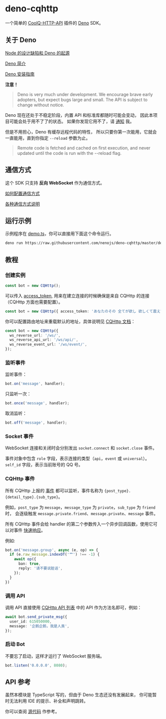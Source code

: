 # deno-cqhttp

一个简单的 [CoolQ-HTTP-API](https://cqhttp.cc) 插件的 [Deno](https://deno.land/) SDK。

## 关于 Deno

[Node 的设计缺陷和 Deno 的起源](https://tinyclouds.org/jsconf2018.pdf)

[Deno 简介](https://deno.land/manual.html#introduction)

[Deno 安装指南](https://deno.land/manual.html#setup)

**注意！**

> Deno is very much under development. We encourage brave early adopters, but expect bugs large and small. The API is subject to change without notice. 

Deno 现在还处于不稳定阶段，内置 API 和标准库都随时可能会变动，
因此本项目可能会处于用不了了的状态。
如果你发现它用不了，请 [通知](https://github.com/nenojs/deno-cqhttp/issues/new) 我。

但是不用担心，Deno 有缓存远程代码的特性，
所以只要你第一次能用，它就会一直能用，直到你指定 `--reload` 参数为止。

> Remote code is fetched and cached on first execution, and never updated until the code is run with the --reload flag.

## 通信方式

这个 SDK 只支持 **反向 WebSocket** 作为通信方式。

[如何配置通信方式](https://cqhttp.cc/docs/#/Configuration)

[各种通信方式说明](https://cqhttp.cc/docs/#/CommunicationMethods)

## 运行示例

示例程序在 [demo.ts](https://github.com/nenojs/deno-cqhttp/blob/master/demo.ts)，你可以直接用下面这个命令运行。

```bash
deno run https://raw.githubusercontent.com/nenojs/deno-cqhttp/master/demo.ts
```

## 教程

### 创建实例

```typescript
const bot = new CQHttp();
```

可以传入 [access_token](https://cqhttp.cc/docs/#/CommunicationMethods), 用来在建立连接的时候确保是来自 CQHttp 的连接（CQHttp 方面也需要配置）。

```typescript
const bot = new CQHttp({ access_token: 'あなたのその 全てが欲し 欲しくて震えてる' });
```

你可以配置路由地址来重载默认的地址，具体说明见 [CQHttp 文档](https://cqhttp.cc/docs/#/CommunicationMethods)：

```typescript
const bot = new CQHttp({
  ws_reverse_url: '/ws/',
  ws_reverse_api_url: '/ws/api/',
  ws_reverse_event_url: '/ws/event/',
});
```

### 监听事件

监听事件：

```typescript
bot.on('message', handler);
```

只监听一次：

```typescript
bot.once('message', handler);
```

取消监听：

```typescript
bot.off('message', handler);
```

### Socket 事件

WebSocket 连接和关闭时会分别发出 `socket.connect` 和 `socket.close` 事件。

事件对象中包含 `role` 字段，表示连接的类型（`api`，`event` 或 `universal`）。
`self_id` 字段，表示当前账号的 QQ 号。

### CQHttp 事件

所有 CQHttp 上报的 [事件](https://cqhttp.cc/docs/#/Post?id=事件列表) 都可以监听，事件名称为 `{post_type}.{detail_type}.{sub_type}`。

例如，`post_type` 为 `message`，`message_type` 为 `private`，`sub_type` 为 `friend` 时，
会逐级触发 `message.private.friend`、`message.private`、`message` 事件。

所有 CQHttp 事件会给 handler 的第二个参数传入一个异步回调函数，使用它可以对事件 [快速响应](https://cqhttp.cc/docs/#/API?id=-handle_quick_operation-对事件执行快速操作)。

例如:

```typescript
bot.on('message.group', async (e, op) => {
  if (e.raw_message.indexOf('艹') !== -1) {
    await op({
      ban: true,
      reply: '请不要说脏话',
    });
  }
})
```

### 调用 API

调用 API 直接使用 [CQHttp API 列表](https://cqhttp.cc/docs/#/API?id=api-列表) 中的 API 作为方法名即可，例如：

```typescript
await bot.send_private_msg({
  user_id: 615050000,
  message: '企鹅企鹅，我是人类',
});
```

### 启动 Bot

不要忘了启动，这样才运行了 WebSocket 服务端。

```typescript
bot.listen('0.0.0.0', 8080);
```

## API 参考

虽然本模块是 TypeScript 写的，但由于 Deno 生态还没有发展起来，
你可能暂时无法利用 IDE 的提示、补全和声明跳转。

你可以查阅 [源代码](https://github.com/nenojs/deno-cqhttp/blob/master/mod.ts) 作参考。
